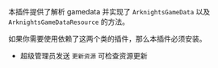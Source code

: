 本插件提供了解析 gamedata 并实现了 `ArknightsGameData` 以及 `ArknightsGameDataResource` 的方法。

如果你需要使用依赖了这两个类的插件，那么本插件必须安装。

- 超级管理员发送 `更新资源` 可检查资源更新
